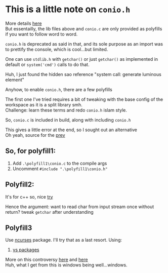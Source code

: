 # This is a little note on `conio.h`

More details [here](https://www.quora.com/Any-alternative-to-conio-h-in-C-programming)  
But essentailly, the lib files above and `conio.c` are only provided as polyfills if you want to follow word to word.

`conio.h` is deprecated as said in that, and its sole purpose as an import was to prettify the console, which is cool...but limited.

One can use `stdlib.h` with `getchar()` or just `getchar()` as implemented in default or `system('cmd')` calls to do that.

Huh, I just found the hidden sao reference "system call: generate luminous element"

Anyhow, to enable `conio.h`, there are a few polyfills

The first one I've tried requires a bit of tweaking with the base config of the workspace as it is a split library smh.  
Challenge: learn these terms and redo `conio.h` islam style.

So, `conio.c` is included in build, along with including `conio.h`

This gives a little error at the end, so I sought out an alternative  
Oh yeah, source for the [prev](https://www.opensourceforu.com/2014/03/write-conio-h-gnulinux/)

## So, for polyfill1:

1. Add `.\polyfill1\conio.c` to the compile args
2. Uncomment `#include ".\polyfill1\conio.h"`

## Polyfill2:

It's for c++ so, nice [try](https://github.com/zoelabbb/conio.h)

Hence the argument: want to read char from input stream once without return? tweak `getchar` after understanding

## Polyfill3

Use [ncurses](https://tldp.org/HOWTO/NCURSES-Programming-HOWTO/scanw.html#GETCHCLASS) package. I'll try that as a last resort.
Using:

1. [vs packages](https://vcpkg.io/en/getting-started.html)

More on this controversy [here](https://www.daniweb.com/programming/software-development/threads/431310/substitute-for-conio-h-in-linux) and [here](https://www.quora.com/What-is-the-difference-between-using-Turbo-C-and-GNU-C-C++-Is-there-any-real-difference-or-if-I-submit-the-C-file-would-that-be-the-same-thing)  
Huh, what I get from this is windows being well...windows.
